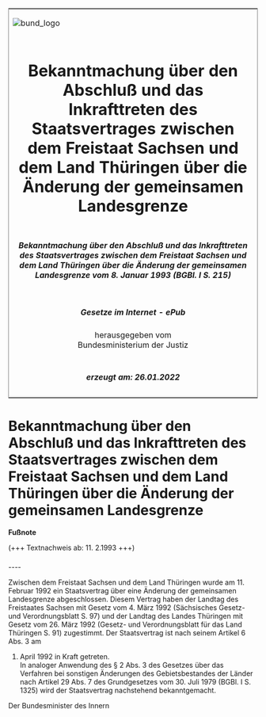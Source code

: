 <span id="DECKBLATT.html"></span>

<table border="0" frame="border" width="100%">

<tr valign="top">

<td align="left">

![bund\_logo](BfJ_2021_Web_de_de.gif)

</td>

<td align="right">

 

</td>

</tr>

<tr align="center" valign="middle">

<td colspan="2">

# Bekanntmachung über den Abschluß und das Inkrafttreten des Staatsvertrages zwischen dem Freistaat Sachsen und dem Land Thüringen über die Änderung der gemeinsamen Landesgrenze

</td>

</tr>

<tr align="center" valign="middle">

<td colspan="2">

##### Bekanntmachung über den Abschluß und das Inkrafttreten des Staatsvertrages zwischen dem Freistaat Sachsen und dem Land Thüringen über die Änderung der gemeinsamen Landesgrenze vom 8. Januar 1993 (BGBl. I S. 215)

</td>

</tr>

<tr align="center" valign="middle">

<td colspan="2">

  
  

##### Gesetze im Internet - ePub  
  
herausgegeben vom  
Bundesministerium der Justiz

</td>

</tr>

<tr align="center" valign="bottom">

<td colspan="2">

  
  

##### erzeugt am: 26.01.2022

</td>

</tr>

</table>

<span id="BJNR021500993.html"></span>

# Bekanntmachung über den Abschluß und das Inkrafttreten des Staatsvertrages zwischen dem Freistaat Sachsen und dem Land Thüringen über die Änderung der gemeinsamen Landesgrenze

<div>

  
**Fußnote**

<div class="jnhtml">

<div>

<div class="jurAbsatz">

(+++ Textnachweis ab: 11. 2.1993 +++)

</div>

</div>

</div>

</div>

<span id="BJNR021500993BJNE000100333.html"></span>

###   
\----

<div>

<div class="jnhtml">

<div>

<div class="jurAbsatz">

Zwischen dem Freistaat Sachsen und dem Land Thüringen wurde am 11.
Februar 1992 ein Staatsvertrag über eine Änderung der gemeinsamen
Landesgrenze abgeschlossen. Diesem Vertrag haben der Landtag des
Freistaates Sachsen mit Gesetz vom 4. März 1992 (Sächsisches Gesetz- und
Verordnungsblatt S. 97) und der Landtag des Landes Thüringen mit Gesetz
vom 26. März 1992 (Gesetz- und Verordnungsblatt für das Land Thüringen
S. 91) zugestimmt. Der Staatsvertrag ist nach seinem Artikel 6 Abs. 3 am
1. April 1992 in Kraft getreten.  
In analoger Anwendung des § 2 Abs. 3 des Gesetzes über das Verfahren bei
sonstigen Änderungen des Gebietsbestandes der Länder nach Artikel 29
Abs. 7 des Grundgesetzes vom 30. Juli 1979 (BGBl. I S. 1325) wird der
Staatsvertrag nachstehend bekanntgemacht.  
  
<span class="SP">Der Bundesminister des Innern</span>

</div>

</div>

</div>

</div>
